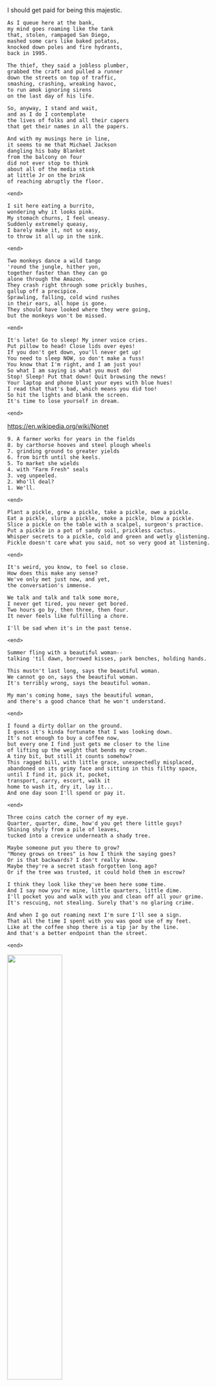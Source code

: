 I should get paid for being this majestic.

```
As I queue here at the bank,
my mind goes roaming like the tank
that, stolen, rampaged San Diego,
mashed some cars like baked potatos,
knocked down poles and fire hydrants,
back in 1995.

The thief, they said a jobless plumber,
grabbed the craft and pulled a runner
down the streets on top of traffic,
smashing, crashing, wreaking havoc,
to run amok ignoring sirens
on the last day of his life.

So, anyway, I stand and wait,
and as I do I contemplate
the lives of folks and all their capers
that get their names in all the papers.

And with my musings here in line,
it seems to me that Michael Jackson
dangling his baby Blanket
from the balcony on four
did not ever stop to think
about all of the media stink
at little Jr on the brink
of reaching abruptly the floor.
```

`<end>`

```
I sit here eating a burrito,
wondering why it looks pink.
My stomach churns, I feel uneasy.
Suddenly extremely queasy,
I barely make it, not so easy,
to throw it all up in the sink.
```

`<end>`

```
Two monkeys dance a wild tango
'round the jungle, hither yon,
together faster than they can go
alone through the Amazon.
They crash right through some prickly bushes,
gallup off a precipice.
Sprawling, falling, cold wind rushes
in their ears, all hope is gone.
They should have looked where they were going,
but the monkeys won't be missed.
```

`<end>`

```
It's late! Go to sleep! My inner voice cries.
Put pillow to head! Close lids over eyes!
If you don't get down, you'll never get up!
You need to sleep NOW, so don't make a fuss!
You know that I'm right, and I am just you!
So what I am saying is what you must do!
Stop! Sleep! Put that down! Quit browsing the news!
Your laptop and phone blast your eyes with blue hues!
I read that that's bad, which means you did too!
So hit the lights and blank the screen.
It's time to lose yourself in dream.
```

`<end>`

https://en.wikipedia.org/wiki/Nonet

```
9. A farmer works for years in the fields
8. by carthorse hooves and steel plough wheels
7. grinding ground to greater yields
6. from birth until she keels.
5. To market she wields
4. with "Farm Fresh" seals
3. veg unpeeled.
2. Who'll deal?
1. We'll.
```

`<end>`

```
Plant a pickle, grew a pickle, take a pickle, owe a pickle.
Eat a pickle, slurp a pickle, smoke a pickle, blow a pickle.
Slice a pickle on the table with a scalpel, surgeon's practice.
Put a pickle in a pot of sandy soil, prickless cactus.
Whisper secrets to a pickle, cold and green and wetly glistening.
Pickle doesn't care what you said, not so very good at listening.
```

`<end>`

```
It's weird, you know, to feel so close.
How does this make any sense?
We've only met just now, and yet,
the conversation's immense.

We talk and talk and talk some more,
I never get tired, you never get bored.
Two hours go by, then three, then four.
It never feels like fulfilling a chore.

I'll be sad when it's in the past tense.
```

`<end>`

```
Summer fling with a beautiful woman--
talking 'til dawn, borrowed kisses, park benches, holding hands.

This mustn't last long, says the beautiful woman.
We cannot go on, says the beautiful woman.
It's terribly wrong, says the beautiful woman.

My man's coming home, says the beautiful woman,
and there's a good chance that he won't understand.
```

`<end>`

```
I found a dirty dollar on the ground.
I guess it's kinda fortunate that I was looking down.
It's not enough to buy a coffee now,
but every one I find just gets me closer to the line
of lifting up the weight that bends my crown.
A tiny bit, but still it counts somehow?
This ragged bill, with little grace, unexpectedly misplaced,
abandoned on its grimy face and sitting in this filthy space,
until I find it, pick it, pocket,
transport, carry, escort, walk it
home to wash it, dry it, lay it...
And one day soon I'll spend or pay it.
```

`<end>`

```
Three coins catch the corner of my eye.
Quarter, quarter, dime, how'd you get there little guys?
Shining shyly from a pile of leaves,
tucked into a crevice underneath a shady tree.

Maybe someone put you there to grow?
"Money grows on trees" is how I think the saying goes?
Or is that backwards? I don't really know.
Maybe they're a secret stash forgotten long ago?
Or if the tree was trusted, it could hold them in escrow?

I think they look like they've been here some time.
And I say now you're mine, little quarters, little dime.
I'll pocket you and walk with you and clean off all your grime.
It's rescuing, not stealing. Surely that's no glaring crime.

And when I go out roaming next I'm sure I'll see a sign.
That all the time I spent with you was good use of my feet.
Like at the coffee shop there is a tip jar by the line.
And that's a better endpoint than the street.
```

`<end>`

<img src="images/HappyBirthday.jpg" width="50%" >

```
Happy Birthday, so they say!
You woke up! It's a brand new day!
The sunlight glows through gauzy curtains.
The day ahead's not set for certain!
Good morning! Good morning!
An expression of joy.
The universe beckons!
Get moving, cowboy!
Your friends have been waiting!
There's life to be done!
Memory creating!
Enjoying each one!
When greeting, when leaving,
in morning, in evening,
not timely, just feelings
'bout seeing someone.
Good morning. Good morning.
Happy birthday.
```

<br clear="both">

`<end>`

<img src="images/BrandyMelville1.jpg" width=50%><img src="images/BrandyMelville2.jpg" width=50%>

```
I don't know Brandy Melville,
but her tote bag cards are stacked.
Or maybe it's some St George ads,
and Brandy's on the back.
Or maybe they're a lover's mark--
Brandy plus Melville, true amour.
Left in the fence around a park
to tell you of their favorite store.
```

<br clear="both">

`<end>`

<img src="images/IkeaWardrobe.jpg" width="35%" align="right">

```
Ikea wardrobe, pulled apart,
and laid against the wall as art.
It occupies visual space,
a white particle board showcase.

Soon I'll sell it to a buyer,
or maybe give if need is dire.

Oops, a piece broke. I glued the crack.
They'll never know. It's in the back. :)
```

<br clear="both">

`<end>`

<img src="images/WorkHarder.jpg" width="35%" align="right">

```
A sign in my gym all the way at the back
with solid white writing and background in black,
alongside the bikes and electronic stairs,
in very large lettering "Nobody Cares".

Encouraging language to keep you on track,
a mantra of power, "Go! Firmly attack!
It isn't enough to just plan your day smarter!
You're here to be stronger, so push and Work Harder."
```

<br clear="both">

`<end>`

<img src="images/SaveMyPets.jpg" width="35%" align="right">

```
Please fly here post haste with your hydrant applier!
A spark has ignited in my lint-clogged dryer!
Don air tanks and facemasks to safely respire,
and helmets and jackets, protective attire!
Don't dawdle, oh, come quick, before they expire!
You must save my pets, 'cuz the house is on fire!
```

<br clear="both">

`<end>`

<img src="images/NoParking.jpg" align="right" width="35%">

```
On first week and third, Friday from 9AM,
from March thru December, they streetsweep again.
Then Monday thru Wednesday and Thursday thru Sat,
you've got max 2 hours, I'm sorry, that's that.
But also you're NEVER allowed, so think twice!
Except Permit 7, I guess. Must be nice.
```

<br clear="both">

`<end>`

<img src="images/CatHouse.jpg" align="right" width="35%">

```
A lodge for the cat who's alone on the street
and looking for shelter or a place to eat
that's out of harm's way and not under our feet
with shade to keep cool from the summer sun's heat.

The neighborhood felines that live on our blocks,
the grey one, the tabby, the black one with socks,
when resting protected and not out on walks,
might come spend their nights in this covered cat box.
```

<br clear="both">

`<end>`

<img src="images/StonePolarbears.jpg" align="right" width="35%">

```
A park to the north is just one tree and shrubs,
a quiet side alley away from the clubs
where people can sit with Italian subs
defending the street from stone polarbear cubs.
```

<br clear="both">

`<end>`

<img src="images/ArthurOnTheStairs.jpg" align="right" width="35%">

```
My cat's a little dummy,
brain squishy like a gummy.
He's got a fluffy tummy, 
but 
his hearing's pretty crummy.

Half way up the staircase, he
calls out loud to locate me.
So I walk over to see
the cause of his crying plea.

When I say his name, he
looks the wrong way and sees
no one at the top and
thinks he just can't see me.

Then I call him again, and he swings his head around,
sees me standing on the landing nearer to the ground,
looks back up and then back down again until his eyes
recognize my visage which he notes with some surprise.

His face lights up, "Oh, hey! You're there!
How'd you get past me on the stairs?
I heard you up, but now you're down.
I guess my senses turned around!"

I say "I know, there's no brain there.
Your head is filled with fluff and air.
It makes you super sweet and true.
It's ok though, I love you too."
```

<br clear="both">

`<end>`

<img src="images/Speckles1.jpg" width="32%"> <img src="images/Speckles2.jpg" width="32%"> <img src="images/Speckles3.jpg" width="32%">

```
Sun-sprinkled scintillant speckles strewn astride a shining grin.
Dazzling dancing diaphanous freckles dot your delicate dappled skin.
Laughing eyes behind dark glasses gaze at me uncertainly
and curiously try to assess what it is that my eyes see.
```

<br clear="both">

`<end>`

<img src="images/WhatISee.jpg" width="40%">

```
I see the sunlight singing songs of praise. 
It shines signs on your face, "Good morning. Happy Birthday."
```

<br clear="both">

`<end>`

<img src="images/AllCallsFree.jpg" width="35%" align="right">

```
Come learn about economics,
gender norms, and microphonics,
books, zines, wires, and anarchy.

Not questionable, Iffy.

Call whomever, share the glee,
their payphone says, laconically,
projecting generosity:

"Donations only. All calls free."
```

<br clear="both">

`<end>`

<img src="images/NightHatDark.jpg" align="right" width="35%">

```
Near South and Broad there is a wall
of Mural Arts causation.
A lion's face, a drill, a clock,
a scroll of divination.

The I Ching runs behind a wheel
and passersby can reach and spin
to let the future unconceal
the best way for them to begin.

We stop, we read, we make our bets
about which guidance we'll each get.
I spin it thrice, and, at the mark,
I hit the night, the hat, the dark.
```

<br clear="both">

`<end>`

<img src="images/MetalCat.jpg" width="35%" align="right">

```
Metal cat, metal cat, 
what the heck you staring at
perched high up the 'lectric pole
in a fetching turquoise stole?

Trees behind you show right through 
your body made of curlicues.
I wish you looked down at the street 
I like your face more than your feet.
```

<br clear="both">

`<end>`

<img src="images/TinyBugs.jpg" align="right" width="35%">

```
Hidden microscopic bugs
eating holes in all the leaves.
I hope they don't invade my hugs
and give me itchy tickly sleeves.

Does the plant mind, do you think,
that it's riddled full of dots?
Or does it yearn for insect friends
and know the bugs must love it lots?
```

<br clear="both">

`<end>`

<img src="images/Pareidolia.jpg" align="right" width="35%">

```
Pareidolia, in this place, 
made from metal stars and pipe.
If I told ya', it's a face,
you'd agree that I am right.
How we see it, who can say.
Maybe it's a trick of light.

or Maybe our brains work this way
to Dodge the wall man's slanted bite.
```

<br clear="both">

`<end>`

<img src="images/BeckSecond.jpg" width=35% align="right">

```
At a corner on my walk,
a geographic marker beckoned.
Letters carved in cement block,
I see the cross streets "Beck" and "Second".
```

<br clear="both">

`<end>`

<img src="images/Peanut.jpg" width="35%" align="right">

```
In a window

down the block

past the kids with

sidewalk chalk,

cat with languor,

eartip cut,

dark tabby fur,

named Peanut.
```

<br clear="both">

`<end>`

<img src="images/Serenade.jpg">

```
After the park

one weekend, lazy

dog walk, light beers, Chinese food.

Guitar in hand

you serenade me

to keep away shared solitude.
```

<br clear="both">

`<end>`